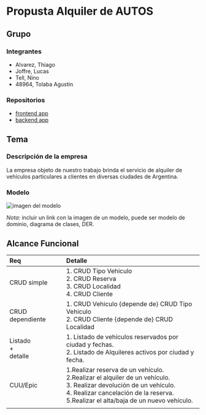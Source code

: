 # Propusta Alquiler de AUTOS

## Grupo

### Integrantes

- Alvarez, Thiago
- Joffre, Lucas
- Tell, Nino
- 48964, Tolaba Agustin

### Repositorios

- [frontend app](http://hyperlinkToGihubOrGitlab)
- [backend app](http://hyperlinkToGihubOrGitlab)

## Tema

### Descripción de la empresa

La empresa objeto de nuestro trabajo brinda el servicio de alquiler de vehículos particulares a clientes en diversas ciudades de Argentina.

### Modelo

![imagen del modelo]()

_Nota_: incluir un link con la imagen de un modelo, puede ser modelo de dominio, diagrama de clases, DER.

## Alcance Funcional

| Req                     | Detalle                                                                                                                                                                                                                  |
| :---------------------- | :----------------------------------------------------------------------------------------------------------------------------------------------------------------------------------------------------------------------- |
| CRUD simple             | 1. CRUD Tipo Vehiculo<br>2. CRUD Reserva<br>3. CRUD Localidad <br>4. CRUD Cliente                                                                                                                                        |
| CRUD dependiente        | 1. CRUD Vehiculo {depende de} CRUD Tipo Vehiculo<br>2. CRUD Cliente {depende de} CRUD Localidad                                                                                                                          |
| Listado<br>+<br>detalle | 1. Listado de vehículos reservados por ciudad y fechas. <br> 2. Listado de Alquileres activos por ciudad y fecha.                                                                                                        |
| CUU/Epic                | 1.Realizar reserva de un vehículo. <br> 2.Realizar el alquiler de un vehículo. <br>3. Realizar devolución de un vehículo. <br> 4. Realizar cancelación de la reserva. <br> 5.Realizar el alta/baja de un nuevo vehículo. |
|  |
